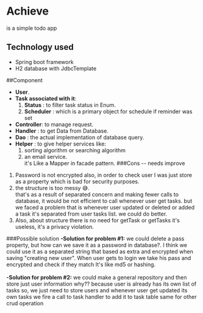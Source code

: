 
# Achieve 
is a simple todo app

## Technology used
* Spring boot framework
* H2 database with JdbcTemplate

##Component 
- **User**.
- **Task associated with it**: 
  1. **Status** : to filter task status in Enum.  
  2. **Scheduler** : which is a primary object for schedule if reminder was set
- **Controller**: to manage request.
- **Handler** : to get Data from Database.
- **Dao** : the actual implementation of database query.
- **Helper** : to give helper services like:
  1. sorting algorithm or searching algorithm
  2. an email service.
<br> it's Like a Mapper in facade pattern.
###Cons -- needs improve
1. Password is not encrypted 
also, in order to check user I was just
store as a property which is bad for security purposes.
2. the structure is too messy 😅.<br>
that's as a result of separated concern and making fewer calls to database,
it would be not efficient to call whenever user get tasks.
but we faced a problem that is whenever user updated or deleted or added a task it's separated from user tasks list.
we could do better.
3. Also, about structure there is no need for getTask or getTasks
it's useless, it's a privacy violation.

###Possible solution
 **-Solution for problem #1:** we could delete a pass property, but how can we save it as a password in database?.
I think we could use it as a separated string that based as extra and encrypted when saving "creating new user".
When user gets to login we take his pass and encrypted and check if they match
It's like md5 or hashing.
 <br><br>
 **-Solution for problem #2:** we could make a general repository
 and then store just user information why?? because user is already has its own list of tasks
 so, we just need to store users and whenever user get updated its own tasks we fire a call to task handler to add it to task table
 same for other crud operation